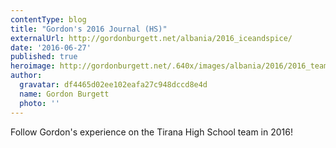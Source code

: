 ```yaml
---
contentType: blog
title: "Gordon's 2016 Journal (HS)"
externalUrl: http://gordonburgett.net/albania/2016_iceandspice/
date: '2016-06-27'
published: true
heroimage: http://gordonburgett.net/.640x/images/albania/2016/2016_team.jpg
author:
  gravatar: df4465d02ee102eafa27c948dccd8e4d
  name: Gordon Burgett
  photo: ''
---
```


Follow Gordon's experience on the Tirana High School team in 2016!